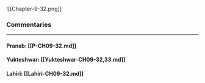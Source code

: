 ![[Chapter-9-32.png]]

### Commentaries

---

#### Pranab: [[P-CH09-32.md]]

#### Yukteshwar: [[Yukteshwar-CH09-32,33.md]]

#### Lahiri: [[Lahiri-CH09-32.md]]

